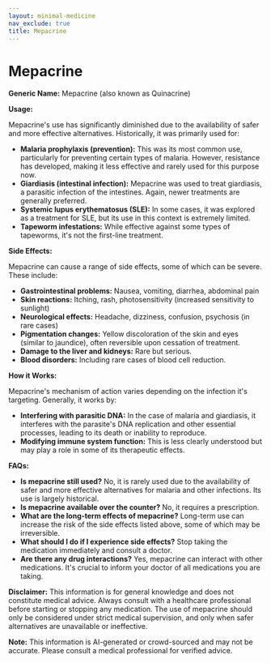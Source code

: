 ```yaml
---
layout: minimal-medicine
nav_exclude: true
title: Mepacrine
---
```


# Mepacrine

**Generic Name:** Mepacrine (also known as Quinacrine)

**Usage:**

Mepacrine's use has significantly diminished due to the availability of safer and more effective alternatives.  Historically, it was primarily used for:

* **Malaria prophylaxis (prevention):**  This was its most common use, particularly for preventing certain types of malaria.  However, resistance has developed, making it less effective and rarely used for this purpose now.
* **Giardiasis (intestinal infection):**  Mepacrine was used to treat giardiasis, a parasitic infection of the intestines.  Again, newer treatments are generally preferred.
* **Systemic lupus erythematosus (SLE):** In some cases, it was explored as a treatment for SLE, but its use in this context is extremely limited.
* **Tapeworm infestations:** While effective against some types of tapeworms, it's not the first-line treatment.


**Side Effects:**

Mepacrine can cause a range of side effects, some of which can be severe.  These include:

* **Gastrointestinal problems:** Nausea, vomiting, diarrhea, abdominal pain
* **Skin reactions:** Itching, rash, photosensitivity (increased sensitivity to sunlight)
* **Neurological effects:**  Headache, dizziness, confusion, psychosis (in rare cases)
* **Pigmentation changes:** Yellow discoloration of the skin and eyes (similar to jaundice), often reversible upon cessation of treatment.
* **Damage to the liver and kidneys:**  Rare but serious.
* **Blood disorders:**  Including rare cases of blood cell reduction.


**How it Works:**

Mepacrine's mechanism of action varies depending on the infection it's targeting.  Generally, it works by:

* **Interfering with parasitic DNA:**  In the case of malaria and giardiasis, it interferes with the parasite's DNA replication and other essential processes, leading to its death or inability to reproduce.
* **Modifying immune system function:** This is less clearly understood but may play a role in some of its therapeutic effects.

**FAQs:**

* **Is mepacrine still used?**  No, it is rarely used due to the availability of safer and more effective alternatives for malaria and other infections.  Its use is largely historical.
* **Is mepacrine available over the counter?** No, it requires a prescription.
* **What are the long-term effects of mepacrine?** Long-term use can increase the risk of the side effects listed above, some of which may be irreversible.
* **What should I do if I experience side effects?** Stop taking the medication immediately and consult a doctor.
* **Are there any drug interactions?**  Yes, mepacrine can interact with other medications.  It's crucial to inform your doctor of all medications you are taking.


**Disclaimer:** This information is for general knowledge and does not constitute medical advice.  Always consult with a healthcare professional before starting or stopping any medication.  The use of mepacrine should only be considered under strict medical supervision, and only when safer alternatives are unavailable or ineffective.


**Note:** This information is AI-generated or crowd-sourced and may not be accurate. Please consult a medical professional for verified advice.